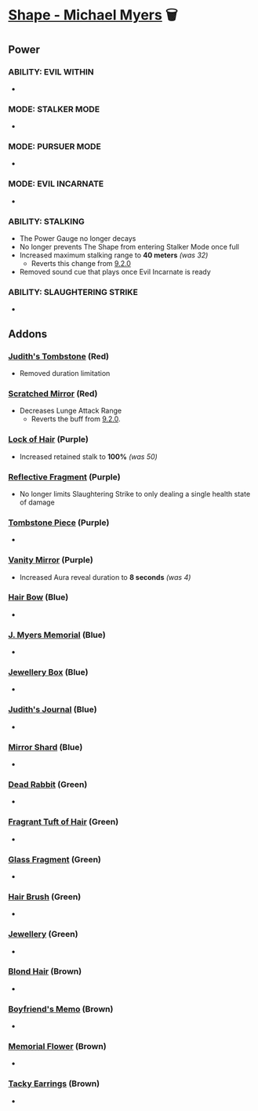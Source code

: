 # [Shape - Michael Myers](<https://deadbydaylight.wiki.gg/wiki/Michael_Myers>) 🗑️

## Power

### ABILITY: EVIL WITHIN

-


### MODE: STALKER MODE

-


### MODE: PURSUER MODE

-


### MODE: EVIL INCARNATE

-


### ABILITY: STALKING

- The Power Gauge no longer decays
- No longer prevents The Shape from entering Stalker Mode once full
- Increased maximum stalking range to **40 meters** *(was 32)*
  - Reverts this change from [9.2.0](https://deadbydaylight.wiki.gg/wiki/Michael_Myers#Patch_9.2.0:~:text=Nerf:%20reduced%20the%20maximum%20Stalk%20range%20from%2040%20meters%20to%2032%20meters.)
- Removed sound cue that plays once Evil Incarnate is ready


### ABILITY: SLAUGHTERING STRIKE

-


## Addons

### [Judith's Tombstone](<https://deadbydaylight.wiki.gg/wiki/Judith%27s_Tombstone>) (Red)

- Removed duration limitation


### [Scratched Mirror](<https://deadbydaylight.wiki.gg/wiki/Scratched_Mirror>) (Red)

- Decreases Lunge Attack Range
  - Reverts the buff from [9.2.0](https://deadbydaylight.wiki.gg/wiki/Scratched_Mirror#Patch_9.2.0:~:text=Buff:%20Lunge%20Attack%20range%20has%20been%20standardized%20with%20the%20changes%20to%20Stalker%20Mode.).


### [Lock of Hair](<https://deadbydaylight.wiki.gg/wiki/Lock_of_Hair>) (Purple)

- Increased retained stalk to **100%** *(was 50)*


### [Reflective Fragment](<https://deadbydaylight.wiki.gg/wiki/Reflective_Fragment>) (Purple)

- No longer limits Slaughtering Strike to only dealing a single health state of damage


### [Tombstone Piece](<https://deadbydaylight.wiki.gg/wiki/Tombstone_Piece>) (Purple)

-


### [Vanity Mirror](<https://deadbydaylight.wiki.gg/wiki/Vanity_Mirror>) (Purple)

- Increased Aura reveal duration to **8 seconds** *(was 4)*


### [Hair Bow](<https://deadbydaylight.wiki.gg/wiki/Hair_Bow>) (Blue)

-


### [J. Myers Memorial](<https://deadbydaylight.wiki.gg/wiki/J._Myers_Memorial>) (Blue)

-


### [Jewellery Box](<https://deadbydaylight.wiki.gg/wiki/Jewellery_Box>) (Blue)

-


### [Judith's Journal](<https://deadbydaylight.wiki.gg/wiki/Judith%27s_Journal>) (Blue)

-


### [Mirror Shard](<https://deadbydaylight.wiki.gg/wiki/Mirror_Shard>) (Blue)

-


### [Dead Rabbit](<https://deadbydaylight.wiki.gg/wiki/Dead_Rabbit>) (Green)

-


### [Fragrant Tuft of Hair](<https://deadbydaylight.wiki.gg/wiki/Fragrant_Tuft_of_Hair>) (Green)

-


### [Glass Fragment](<https://deadbydaylight.wiki.gg/wiki/Glass_Fragment>) (Green)

-


### [Hair Brush](<https://deadbydaylight.wiki.gg/wiki/Hair_Brush>) (Green)

-


### [Jewellery](<https://deadbydaylight.wiki.gg/wiki/Jewellery>) (Green)

-


### [Blond Hair](<https://deadbydaylight.wiki.gg/wiki/Blond_Hair>) (Brown)

-


### [Boyfriend's Memo](<https://deadbydaylight.wiki.gg/wiki/Boyfriend%27s_Memo>) (Brown)

-


### [Memorial Flower](<https://deadbydaylight.wiki.gg/wiki/Memorial_Flower>) (Brown)

-


### [Tacky Earrings](<https://deadbydaylight.wiki.gg/wiki/Tacky_Earrings>) (Brown)

-
